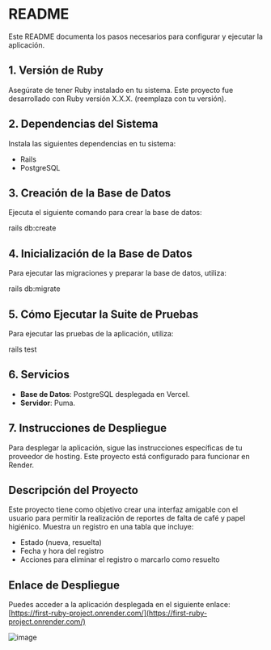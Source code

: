 # README

Este README documenta los pasos necesarios para configurar y ejecutar la aplicación.

## 1. Versión de Ruby

Asegúrate de tener Ruby instalado en tu sistema. Este proyecto fue desarrollado con Ruby versión X.X.X. (reemplaza con tu versión).

## 2. Dependencias del Sistema

Instala las siguientes dependencias en tu sistema:

- Rails
- PostgreSQL

## 3. Creación de la Base de Datos

Ejecuta el siguiente comando para crear la base de datos:

rails db:create

## 4. Inicialización de la Base de Datos

Para ejecutar las migraciones y preparar la base de datos, utiliza:

rails db:migrate

## 5. Cómo Ejecutar la Suite de Pruebas

Para ejecutar las pruebas de la aplicación, utiliza:

rails test

## 6. Servicios

- **Base de Datos**: PostgreSQL desplegada en Vercel.
- **Servidor**: Puma.

## 7. Instrucciones de Despliegue

Para desplegar la aplicación, sigue las instrucciones específicas de tu proveedor de hosting. Este proyecto está configurado para funcionar en Render.

## Descripción del Proyecto

Este proyecto tiene como objetivo crear una interfaz amigable con el usuario para permitir la realización de reportes de falta de café y papel higiénico. Muestra un registro en una tabla que incluye:

- Estado (nueva, resuelta)
- Fecha y hora del registro
- Acciones para eliminar el registro o marcarlo como resuelto

## Enlace de Despliegue

Puedes acceder a la aplicación desplegada en el siguiente enlace: [https://first-ruby-project.onrender.com/](https://first-ruby-project.onrender.com/)

![image](https://github.com/user-attachments/assets/471819cc-a299-4794-9463-e079f7d71b53)



